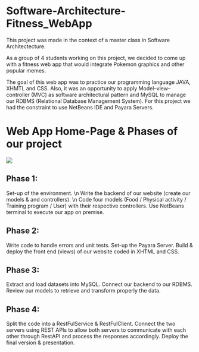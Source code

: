 # Software-Architecture-Fitness_WebApp

This project was made in the context of a master class in Software Architectecture.

As a group of 4 students working on this project, we decided to come up with a fitness web app that would integrate Pokemon graphics and other popular memes.

The goal of this web app was to practice our programming language JAVA, XHMTL and CSS. Also, it was an opportunity to apply Model–view–controller (MVC) as software architectural pattern and MySQL to manage our RDBMS (Relational Database Management System). For this project we had the constraint to use NetBeans IDE and Payara Servers.

# Web App Home-Page & Phases of our project
<img src="https://user-images.githubusercontent.com/114933900/232544710-a869004d-7906-4e30-ba22-8c283779d192.PNG">


## Phase 1:

Set-up of the environment. \n
Write the backend of our website (create our models & and controllers). \n
Code four models (Food / Physical activity / Training program / User) with their respective controllers.
Use NetBeans terminal to execute our app on premise.

## Phase 2:

Write code to handle errors and unit tests.
Set-up the Payara Server.
Build & deploy the front end (views) of our website coded in XHTML and CSS.

## Phase 3:

Extract and load datasets into MySQL.
Connect our backend to our RDBMS.
Review our models to retrieve and transform properly the data.

## Phase 4:

Split the code into a RestFulService & RestFulClient.
Connect the two servers using REST APIs to allow both servers to communicate with each other through RestAPI and process the responses accordingly.
Deploy the final version & presentation.
